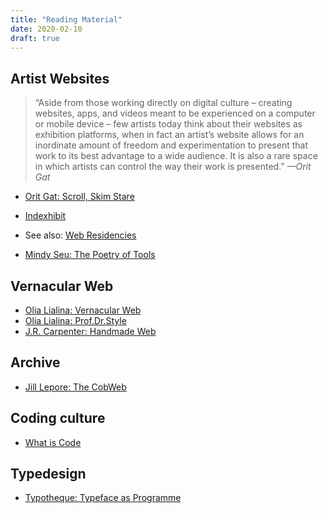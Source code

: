 ```yaml
---
title: "Reading Material"
date: 2020-02-10
draft: true
---
```



## Artist Websites
> “Aside from those working directly on digital culture – creating websites, apps, and videos meant to be experienced on a computer or mobile device – few artists today think about their websites as exhibition platforms, when in fact an artist’s website allows for an inordinate amount of freedom and experimentation to present that work to its best advantage to a wide audience. It is also a rare space in which artists can control the way their work is presented.” *—Orit Gat*
- [Orit Gat: Scroll, Skim Stare](http://oritgat.com/Scroll-Skim-Stare)

 - [Indexhibit](https://www.indexhibit.org/)
 - See also: [Web Residencies](https://web-residencies.zkm.de/)
 - [Mindy Seu: The Poetry of Tools](https://www.are.na/blog/the-poetry-of-tools)

## Vernacular Web
- [Olia Lialina: Vernacular Web](http://art.teleportacia.org/observation/vernacular/)
- [Olia Lialina: Prof.Dr.Style](http://contemporary-home-computing.org/prof-dr-style/)
- [J.R. Carpenter: Handmade Web](http://luckysoap.com/statements/handmadeweb.html)

## Archive
- [Jill Lepore: The CobWeb](https://www.newyorker.com/magazine/2015/01/26/cobweb)

## Coding culture
- [What is Code](https://www.bloomberg.com/graphics/2015-paul-ford-what-is-code/)

## Typedesign

- [Typotheque: Typeface as Programme](https://www.typotheque.com/articles/typeface_as_programme)

